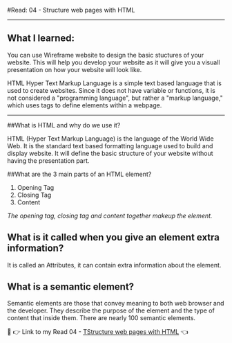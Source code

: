#Read: 04 - Structure web pages with HTML

---  

## What I learned:

You can use Wireframe website to design the basic stuctures of your website.  This will help you develop your website as it will give you a visuall presentation on how your website will look like. 

HTML 
Hyper Text Markup Language is a simple text based language that is used to create websites.  Since it does not have variable or functions, it is not considered a "programming language", but rather a "markup language," which uses tags to define elements within a webpage.

--- 


##What is HTML and why do we use it?

HTML (Hyper Text Markup Language) is the language of the World Wide Web.   It is the standard text based formatting language used to build and display website. It will define the basic structure of your website without having the presentation part.
  

##What are the 3 main parts of an HTML element?

1. Opening Tag
1. Closing Tag
1. Content

*The opening tag, closing tag and content together makeup the element.* 


## What is it called when you give an element extra information?

It is called an Attributes, it can contain extra information about the element.

## What is a semantic element?

Semantic elements are those that convey meaning to both web browser and the developer.  They describe the purpose of the element and the type of content that inside them. There are nearly 100 semantic elements.


:wave:
:point_right: Link to my Read 04 - [TStructure web pages with HTML](https://BrettF5.github.io/reading-notes/code102/Read04) :point_left: